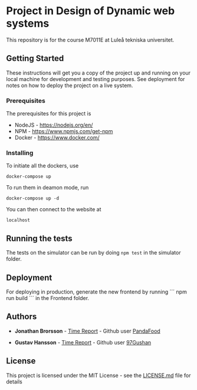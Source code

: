 # Project in Design of Dynamic web systems

This repository is for the course M7011E at Luleå tekniska universitet.

## Getting Started

These instructions will get you a copy of the project up and running on your local machine for development and testing purposes. See deployment for notes on how to deploy the project on a live system.

### Prerequisites

The prerequisites for this project is
- NodeJS  - https://nodejs.org/en/
- NPM     - https://www.npmjs.com/get-npm
- Docker  - https://www.docker.com/


### Installing

To initiate all the dockers, use

```
docker-compose up
```

To run them in deamon mode, run
```
docker-compose up -d
```

You can then connect to the website at 
```
localhost
```

## Running the tests

The tests on the simulator can be run by doing 
``` npm test ``` in the simulator folder.

## Deployment

For deploying in production, generate the new frontend by running ´´´ npm run build ´´´ in the Frontend folder.

## Authors

* **Jonathan Brorsson** - [Time Report](docs/TIMEREPORT_JONATHAN) - Github user [PandaFood](https://github.com/PandaFood)

* **Gustav Hansson** - [Time Report](docs/TIMEREPORT_GUSTAV) - Github user [97Gushan](https://github.com/97Gushan)

## License

This project is licensed under the MIT License - see the [LICENSE.md](LICENSE.md) file for details

